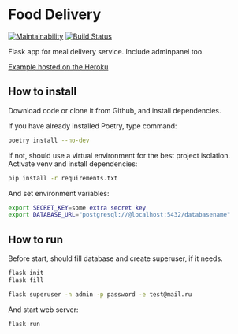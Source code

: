 # Food Delivery

[![Maintainability](https://api.codeclimate.com/v1/badges/8de202229b49d8404911/maintainability)](https://codeclimate.com/github/alpden550/food-delivery/maintainability) [![Build Status](https://travis-ci.org/alpden550/food-delivery.svg?branch=master)](https://travis-ci.org/alpden550/food-delivery)

Flask app for meal delivery service. Include adminpanel too.

[Example hosted on the Heroku](https://stepik-food-delivery.herokuapp.com)

## How to install

Download code or clone it from Github, and install dependencies.

If you have already installed Poetry, type command:

```bash
poetry install --no-dev
```

If not, should use a virtual environment for the best project isolation. Activate venv and install dependencies:

```bash
pip install -r requirements.txt
```

And set environment variables:

```bash
export SECRET_KEY=some extra secret key
export DATABASE_URL="postgresql://@localhost:5432/databasename"
```

## How to run

Before start, should fill database and create superuser, if it needs.

```bash
flask init
flask fill
```

```bash
flask superuser -n admin -p password -e test@mail.ru
```

And start web server:

```bash
flask run
```
